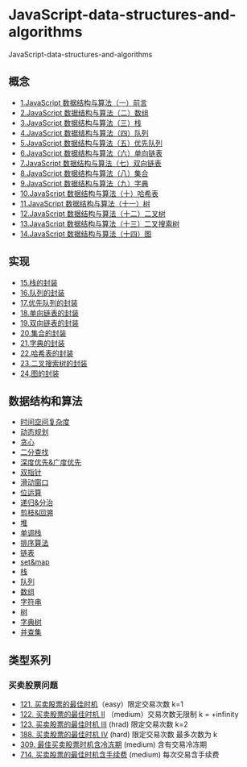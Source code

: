 # JavaScript-data-structures-and-algorithms

JavaScript-data-structures-and-algorithms

## 概念

- [1.JavaScript 数据结构与算法（一）前言](https://github.com/ChickenDreamFactory/JavaScript-data-structures-and-algorithms/issues/1)
- [2.JavaScript 数据结构与算法（二）数组](https://github.com/ChickenDreamFactory/JavaScript-data-structures-and-algorithms/issues/2)
- [3.JavaScript 数据结构与算法（三）栈](https://github.com/ChickenDreamFactory/JavaScript-data-structures-and-algorithms/issues/3)
- [4.JavaScript 数据结构与算法（四）队列](https://github.com/ChickenDreamFactory/JavaScript-data-structures-and-algorithms/issues/4)
- [5.JavaScript 数据结构与算法（五）优先队列](https://github.com/ChickenDreamFactory/JavaScript-data-structures-and-algorithms/issues/5)
- [6.JavaScript 数据结构与算法（六）单向链表](https://github.com/ChickenDreamFactory/JavaScript-data-structures-and-algorithms/issues/6)
- [7.JavaScript 数据结构与算法（七）双向链表](https://github.com/ChickenDreamFactory/JavaScript-data-structures-and-algorithms/issues/7)
- [8.JavaScript 数据结构与算法（八）集合](https://github.com/ChickenDreamFactory/JavaScript-data-structures-and-algorithms/issues/8)
- [9.JavaScript 数据结构与算法（九）字典](https://github.com/ChickenDreamFactory/JavaScript-data-structures-and-algorithms/issues/9)
- [10.JavaScript 数据结构与算法（十）哈希表](https://github.com/ChickenDreamFactory/JavaScript-data-structures-and-algorithms/issues/10)
- [11.JavaScript 数据结构与算法（十一）树](https://github.com/ChickenDreamFactory/JavaScript-data-structures-and-algorithms/issues/11)
- [12.JavaScript 数据结构与算法（十二）二叉树](https://github.com/ChickenDreamFactory/JavaScript-data-structures-and-algorithms/issues/12)
- [13.JavaScript 数据结构与算法（十三）二叉搜索树](https://github.com/ChickenDreamFactory/JavaScript-data-structures-and-algorithms/issues/13)
- [14.JavaScript 数据结构与算法（十四）图](https://github.com/ChickenDreamFactory/JavaScript-data-structures-and-algorithms/issues/14)

## 实现

- [15.栈的封装](https://github.com/ChickenDreamFactory/JavaScript-data-structures-and-algorithms/issues/15)
- [16.队列的封装](https://github.com/ChickenDreamFactory/JavaScript-data-structures-and-algorithms/issues/16)
- [17.优先队列的封装](https://github.com/ChickenDreamFactory/JavaScript-data-structures-and-algorithms/issues/17)
- [18.单向链表的封装](https://github.com/ChickenDreamFactory/JavaScript-data-structures-and-algorithms/issues/18)
- [19.双向链表的封装](https://github.com/ChickenDreamFactory/JavaScript-data-structures-and-algorithms/issues/19)
- [20.集合的封装](https://github.com/ChickenDreamFactory/JavaScript-data-structures-and-algorithms/issues/20)
- [21.字典的封装](https://github.com/ChickenDreamFactory/JavaScript-data-structures-and-algorithms/issues/21)
- [22.哈希表的封装](https://github.com/ChickenDreamFactory/JavaScript-data-structures-and-algorithms/issues/22)
- [23.二叉搜索树的封装](https://github.com/ChickenDreamFactory/JavaScript-data-structures-and-algorithms/issues/23)
- [24.图的封装](https://github.com/ChickenDreamFactory/JavaScript-data-structures-and-algorithms/issues/24)

## 数据结构和算法

- [时间空间复杂度]()
- [动态规划]()
- [贪心]()
- [二分查找]()
- [深度优先&广度优先]()
- [双指针]()
- [滑动窗口]()
- [位运算]()
- [递归&分治]()
- [剪枝&回溯]()
- [堆]()
- [单调栈]()
- [排序算法]()
- [链表]()
- [set&map]()
- [栈]()
- [队列]()
- [数组]()
- [字符串]()
- [树]()
- [字典树]()
- [并查集]()

## 类型系列

### 买卖股票问题

- [121. 买卖股票的最佳时机]()（easy）限定交易次数 k=1
- [122. 买卖股票的最佳时机 II]() （medium）交易次数无限制 k = +infinity
- [123. 买卖股票的最佳时机 III]() (hrad) 限定交易次数 k=2
- [188. 买卖股票的最佳时机 IV]() (hard) 限定交易次数 最多次数为 k
- [309. 最佳买卖股票时机含冷冻期]() (medium) 含有交易冷冻期
- [714. 买卖股票的最佳时机含手续费]() (medium) 每次交易含手续费




